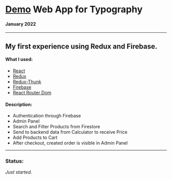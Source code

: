 # [Demo](https://website-demo-typography.herokuapp.com/#/) Web App for Typography #
#### January 2022 ####
---
## My first experience using Redux and Firebase. ##
#### What I used: ####
- [React](https://reactjs.org/)
- [Redux](https://redux.js.org/)
- [Redux-Thunk](https://www.npmjs.com/package/redux-thunk)
- [Firebase](https://firebase.google.com/)
- [React Router Dom](https://www.npmjs.com/package/react-router-dom/v/5.3.0)

#### Description: ####
- Authentication through Firebase
- Admin Panel
- Search and Filter Products from Firestore
- Send to backend data from Calculator to receive Price
- Add Products to Cart
- After checkout, created order is visible in Admin Panel

---
### Status: ####
_Just started._
